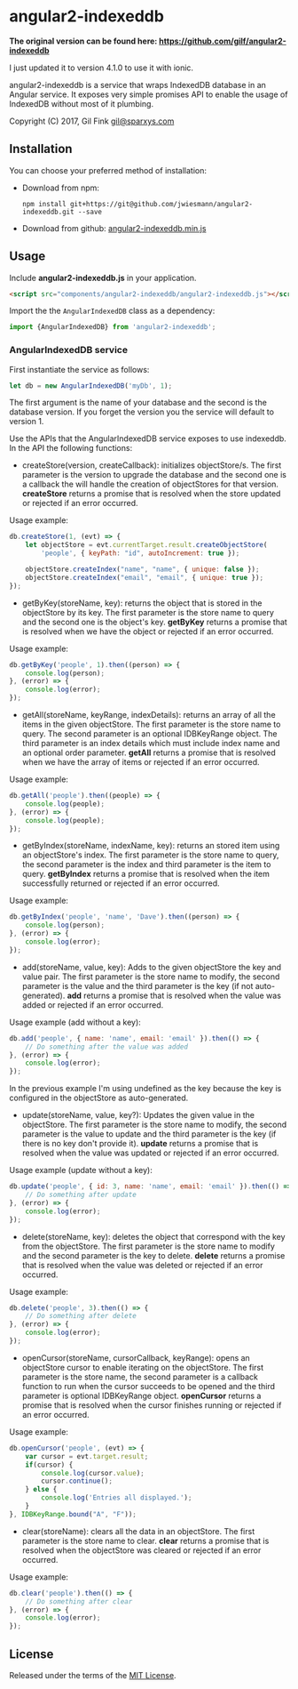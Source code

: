 angular2-indexeddb
==============
**The original version can be found here: https://github.com/gilf/angular2-indexeddb**

I just updated it to version 4.1.0 to use it with ionic.
 
angular2-indexeddb is a service that wraps IndexedDB database in an Angular service.
It exposes very simple promises API to enable the usage of IndexedDB without most of it plumbing.

Copyright (C) 2017, Gil Fink <gil@sparxys.com>

Installation
------------

You can choose your preferred method of installation:
* Download from npm:
    ```
    npm install git+https://git@github.com/jwiesmann/angular2-indexeddb.git --save

    ```
* Download from github: [angular2-indexeddb.min.js](https://github.com/gilf/angular2-indexeddb/blob/master/angular2-indexeddb.min.js)

Usage
-----
Include **angular2-indexeddb.js** in your application.

```html
<script src="components/angular2-indexeddb/angular2-indexeddb.js"></script>
```

Import the the `AngularIndexedDB` class as a dependency:

```js
import {AngularIndexedDB} from 'angular2-indexeddb';
```

### AngularIndexedDB service
First instantiate the service as follows:
```js
let db = new AngularIndexedDB('myDb', 1);
```
The first argument is the name of your database and the second is the database version.
If you forget the version you the service will default to version 1.

Use the APIs that the AngularIndexedDB service exposes to use indexeddb.
In the API the following functions:
* createStore(version, createCallback): initializes objectStore/s.
The first parameter is the version to upgrade the database and the second one is a callback the will handle the creation of objectStores for that version.
**createStore** returns a promise that is resolved when the store updated or rejected if an error occurred.

Usage example:

```js
db.createStore(1, (evt) => {
    let objectStore = evt.currentTarget.result.createObjectStore(
        'people', { keyPath: "id", autoIncrement: true });

    objectStore.createIndex("name", "name", { unique: false });
    objectStore.createIndex("email", "email", { unique: true });
});
```
* getByKey(storeName, key): returns the object that is stored in the objectStore by its key.
The first parameter is the store name to query and the second one is the object's key.
**getByKey** returns a promise that is resolved when we have the object or rejected if an error occurred.

Usage example:

```js
db.getByKey('people', 1).then((person) => {
    console.log(person);
}, (error) => {
    console.log(error);
});
```

* getAll(storeName, keyRange, indexDetails): returns an array of all the items in the given objectStore.
The first parameter is the store name to query.
The second parameter is an optional IDBKeyRange object.
The third parameter is an index details which must include index name and an optional order parameter.
**getAll** returns a promise that is resolved when we have the array of items or rejected if an error occurred.

Usage example:

```js
db.getAll('people').then((people) => {
    console.log(people);
}, (error) => {
    console.log(people);
});
```

* getByIndex(storeName, indexName, key): returns an stored item using an objectStore's index.
The first parameter is the store name to query, the second parameter is the index and third parameter is the item to query.
**getByIndex** returns a promise that is resolved when the item successfully returned or rejected if an error occurred.

Usage example:

```js
db.getByIndex('people', 'name', 'Dave').then((person) => {
    console.log(person);
}, (error) => {
    console.log(error);
});
```

* add(storeName, value, key): Adds to the given objectStore the key and value pair.
The first parameter is the store name to modify, the second parameter is the value and the third parameter is the key (if not auto-generated).
**add** returns a promise that is resolved when the value was added or rejected if an error occurred.

Usage example (add without a key):

```js
db.add('people', { name: 'name', email: 'email' }).then(() => {
    // Do something after the value was added
}, (error) => {
    console.log(error);
});
```
In the previous example I'm using undefined as the key because the key is configured in the objectStore as auto-generated.

* update(storeName, value, key?): Updates the given value in the objectStore.
The first parameter is the store name to modify, the second parameter is the value to update and the third parameter is the key (if there is no key don't provide it).
**update** returns a promise that is resolved when the value was updated or rejected if an error occurred.

Usage example (update without a key):

```js
db.update('people', { id: 3, name: 'name', email: 'email' }).then(() => {
    // Do something after update
}, (error) => {
    console.log(error);
});
```

* delete(storeName, key): deletes the object that correspond with the key from the objectStore.
The first parameter is the store name to modify and the second parameter is the key to delete.
**delete** returns a promise that is resolved when the value was deleted or rejected if an error occurred.

Usage example:

```js
db.delete('people', 3).then(() => {
    // Do something after delete
}, (error) => {
    console.log(error);
});
```

* openCursor(storeName, cursorCallback, keyRange): opens an objectStore cursor to enable iterating on the objectStore.
The first parameter is the store name, the second parameter is a callback function to run when the cursor succeeds to be opened and the third parameter is optional IDBKeyRange object.
**openCursor** returns a promise that is resolved when the cursor finishes running or rejected if an error occurred.

Usage example:

```js
db.openCursor('people', (evt) => {
    var cursor = evt.target.result;
    if(cursor) {
        console.log(cursor.value);
        cursor.continue();
    } else {
        console.log('Entries all displayed.');
    }
}, IDBKeyRange.bound("A", "F"));

```

* clear(storeName): clears all the data in an objectStore.
The first parameter is the store name to clear.
**clear** returns a promise that is resolved when the objectStore was cleared or rejected if an error occurred.

Usage example:

```js
db.clear('people').then(() => {
    // Do something after clear
}, (error) => {
    console.log(error);
});

```

License
----

Released under the terms of the [MIT License](LICENSE).
